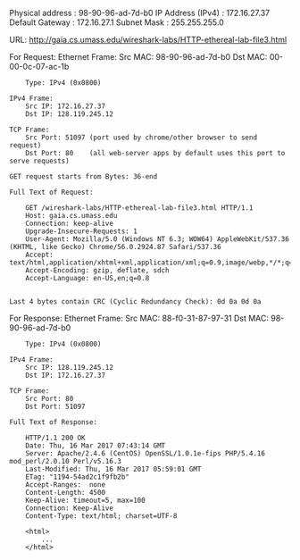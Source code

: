 
Physical address 	: 98-90-96-ad-7d-b0
IP Address (IPv4)	: 172.16.27.37
Default Gateway 	: 172.16.27.1
Subnet Mask			: 255.255.255.0

URL: http://gaia.cs.umass.edu/wireshark-labs/HTTP-ethereal-lab-file3.html

For Request:
	Ethernet Frame:
		Src MAC: 98-90-96-ad-7d-b0
		Dst MAC: 00-00-0c-07-ac-1b

		Type: IPv4 (0x0800)

	IPv4 Frame:
		Src IP: 172.16.27.37
		Dst IP: 128.119.245.12

	TCP Frame:
		Src Port: 51097 (port used by chrome/other browser to send request)
		Dst Port: 80 	(all web-server apps by default uses this port to serve requests)

	GET request starts from Bytes: 36-end

	Full Text of Request:

		GET /wireshark-labs/HTTP-ethereal-lab-file3.html HTTP/1.1
		Host: gaia.cs.umass.edu
		Connection: keep-alive
		Upgrade-Insecure-Requests: 1
		User-Agent: Mozilla/5.0 (Windows NT 6.3; WOW64) AppleWebKit/537.36 (KHTML, like Gecko) Chrome/56.0.2924.87 Safari/537.36
		Accept: text/html,application/xhtml+xml,application/xml;q=0.9,image/webp,*/*;q=0.8
		Accept-Encoding: gzip, deflate, sdch
		Accept-Language: en-US,en;q=0.8


	Last 4 bytes contain CRC (Cyclic Redundancy Check): 0d 0a 0d 0a

For Response:
	Ethernet Frame:
		Src MAC: 88-f0-31-87-97-31
		Dst MAC: 98-90-96-ad-7d-b0

		Type: IPv4 (0x0800)

	IPv4 Frame:
		Src IP: 128.119.245.12
		Dst IP: 172.16.27.37

	TCP Frame:
		Src Port: 80
		Dst Port: 51097

	Full Text of Response:

		HTTP/1.1 200 OK
		Date: Thu, 16 Mar 2017 07:43:14 GMT
		Server: Apache/2.4.6 (CentOS) OpenSSL/1.0.1e-fips PHP/5.4.16 mod_perl/2.0.10 Perl/v5.16.3
		Last-Modified: Thu, 16 Mar 2017 05:59:01 GMT
		ETag: "1194-54ad2c1f9fb2b"
		Accept-Ranges:  none
		Content-Length: 4500
		Keep-Alive: timeout=5, max=100
		Connection: Keep-Alive
		Content-Type: text/html; charset=UTF-8

		<html>
			...
		</html>
